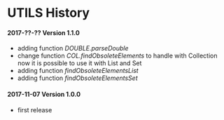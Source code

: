 # UTILS History

#### 2017-??-?? Version 1.1.0
* adding function *DOUBLE.parseDouble*
* change function *COL.findObsoleteElements* to handle with Collection now it is possible to use it with List and Set
* adding function *findObsoleteElementsList*   
* adding function *findObsoleteElementsSet*

#### 2017-11-07 Version 1.0.0
* first release

